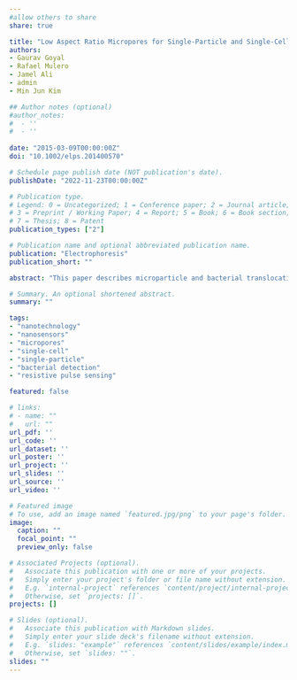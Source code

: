 ```yaml
---
#allow others to share
share: true

title: "Low Aspect Ratio Micropores for Single-Particle and Single-Cell Analysis"
authors:
- Gaurav Goyal
- Rafael Mulero
- Jamel Ali
- admin 
- Min Jun Kim

## Author notes (optional)
#author_notes:
#  - ''
#  - ''
  
date: "2015-03-09T00:00:00Z"
doi: "10.1002/elps.201400570"

# Schedule page publish date (NOT publication's date).
publishDate: "2022-11-23T00:00:00Z"

# Publication type.
# Legend: 0 = Uncategorized; 1 = Conference paper; 2 = Journal article;
# 3 = Preprint / Working Paper; 4 = Report; 5 = Book; 6 = Book section;
# 7 = Thesis; 8 = Patent
publication_types: ["2"]

# Publication name and optional abbreviated publication name.
publication: "Electrophoresis"
publication_short: ""

abstract: "This paper describes microparticle and bacterial translocation studies using low aspect ratio solid-state micropores. Micropores, 5 μm in diameter, were fabricated in 200 nm thick free-standing silicon nitride membranes, resulting in pores with an extremely low aspect ratio, nominally 0.04. For microparticle translocation experiments, sulfonated polystyrene microparticles and magnetic microbeads in size range of 1–4 μm were used. Using the microparticle translocation characteristics, we find that particle translocations result in a change only in the pore's geometrical resistance while the access resistance remains constant. Furthermore, we demonstrate the ability of our micropore to probe high-resolution shape information of translocating analytes using concatenated magnetic microspheres. Distinct current drop peaks were observed for each microsphere of the multibead architecture. For bacterial translocation experiments, nonflagellated Escherichia coli (strain HCB 5) and wild type flagellated Salmonella typhimurium (strain SJW1103) were used. Distinct current signatures for the two bacteria were obtained and this difference in translocation behavior was attributed to different surface protein distributions on the bacteria. Our findings may help in developing low aspect ratio pores for high-resolution microparticle characterization and single-cell analysis."

# Summary. An optional shortened abstract.
summary: ""

tags:
- "nanotechnology"
- "nanosensors"
- "micropores"
- "single-cell"
- "single-particle"
- "bacterial detection"
- "resistive pulse sensing"

featured: false

# links:
# - name: ""
#   url: ""
url_pdf: ''
url_code: ''
url_dataset: ''
url_poster: ''
url_project: ''
url_slides: ''
url_source: ''
url_video: ''

# Featured image
# To use, add an image named `featured.jpg/png` to your page's folder. 
image:
  caption: ""
  focal_point: ""
  preview_only: false

# Associated Projects (optional).
#   Associate this publication with one or more of your projects.
#   Simply enter your project's folder or file name without extension.
#   E.g. `internal-project` references `content/project/internal-project/index.md`.
#   Otherwise, set `projects: []`.
projects: []

# Slides (optional).
#   Associate this publication with Markdown slides.
#   Simply enter your slide deck's filename without extension.
#   E.g. `slides: "example"` references `content/slides/example/index.md`.
#   Otherwise, set `slides: ""`.
slides: ""
---
```

